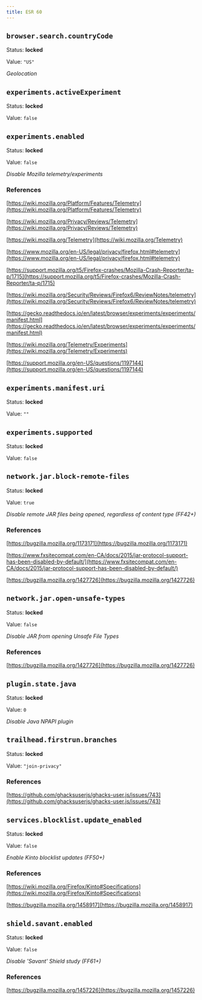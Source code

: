 ```yaml
---
title: ESR 60
---
```



## `browser.search.countryCode`

Status: **locked**

Value: `"US"`

*Geolocation*


## `experiments.activeExperiment`

Status: **locked**

Value: `false`


## `experiments.enabled`

Status: **locked**

Value: `false`

*Disable Mozilla telemetry/experiments*



### References

[https://wiki.mozilla.org/Platform/Features/Telemetry](https://wiki.mozilla.org/Platform/Features/Telemetry)

[https://wiki.mozilla.org/Privacy/Reviews/Telemetry](https://wiki.mozilla.org/Privacy/Reviews/Telemetry)

[https://wiki.mozilla.org/Telemetry](https://wiki.mozilla.org/Telemetry)

[https://www.mozilla.org/en-US/legal/privacy/firefox.html#telemetry](https://www.mozilla.org/en-US/legal/privacy/firefox.html#telemetry)

[https://support.mozilla.org/t5/Firefox-crashes/Mozilla-Crash-Reporter/ta-p/1715](https://support.mozilla.org/t5/Firefox-crashes/Mozilla-Crash-Reporter/ta-p/1715)

[https://wiki.mozilla.org/Security/Reviews/Firefox6/ReviewNotes/telemetry](https://wiki.mozilla.org/Security/Reviews/Firefox6/ReviewNotes/telemetry)

[https://gecko.readthedocs.io/en/latest/browser/experiments/experiments/manifest.html](https://gecko.readthedocs.io/en/latest/browser/experiments/experiments/manifest.html)

[https://wiki.mozilla.org/Telemetry/Experiments](https://wiki.mozilla.org/Telemetry/Experiments)

[https://support.mozilla.org/en-US/questions/1197144](https://support.mozilla.org/en-US/questions/1197144)


## `experiments.manifest.uri`

Status: **locked**

Value: `""`


## `experiments.supported`

Status: **locked**

Value: `false`


## `network.jar.block-remote-files`

Status: **locked**

Value: `true`

*Disable remote JAR files being opened, regardless of content type (FF42+)*



### References

[https://bugzilla.mozilla.org/1173171](https://bugzilla.mozilla.org/1173171)

[https://www.fxsitecompat.com/en-CA/docs/2015/jar-protocol-support-has-been-disabled-by-default/](https://www.fxsitecompat.com/en-CA/docs/2015/jar-protocol-support-has-been-disabled-by-default/)

[https://bugzilla.mozilla.org/1427726](https://bugzilla.mozilla.org/1427726)


## `network.jar.open-unsafe-types`

Status: **locked**

Value: `false`

*Disable JAR from opening Unsafe File Types*



### References

[https://bugzilla.mozilla.org/1427726](https://bugzilla.mozilla.org/1427726)


## `plugin.state.java`

Status: **locked**

Value: `0`

*Disable Java NPAPI plugin*


## `trailhead.firstrun.branches`

Status: **locked**

Value: `"join-privacy"`



### References

[https://github.com/ghacksuserjs/ghacks-user.js/issues/743](https://github.com/ghacksuserjs/ghacks-user.js/issues/743)


## `services.blocklist.update_enabled`

Status: **locked**

Value: `false`

*Enable Kinto blocklist updates (FF50+)*



### References

[https://wiki.mozilla.org/Firefox/Kinto#Specifications](https://wiki.mozilla.org/Firefox/Kinto#Specifications)

[https://bugzilla.mozilla.org/1458917](https://bugzilla.mozilla.org/1458917)


## `shield.savant.enabled`

Status: **locked**

Value: `false`

*Disable 'Savant' Shield study (FF61+)*



### References

[https://bugzilla.mozilla.org/1457226](https://bugzilla.mozilla.org/1457226)


